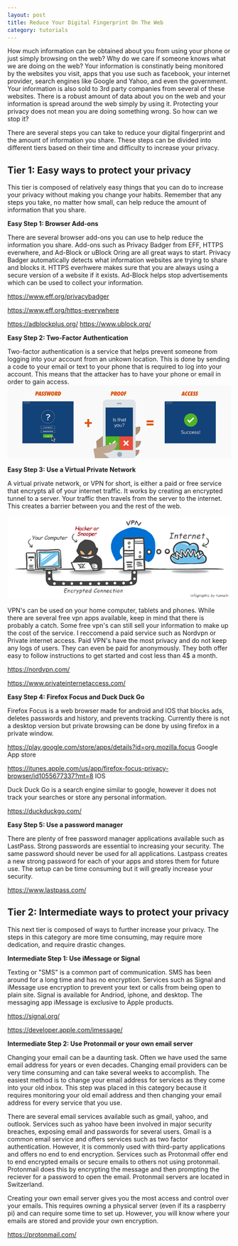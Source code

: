 ```yaml
---
layout: post
title: Reduce Your Digital Fingerprint On The Web
category: tutorials
---
```

How much information can be obtained about you from using your phone or just simply browsing on the web? Why do we care if someone knows what we are doing on the web? Your information is constinatly being monitored by the websites you visit, apps that you use such as facebook, your internet provider, search engines like Google and Yahoo, and even the government. Your information is also sold to 3rd party companies from several of these websites. There is a robust amount of data about you on the web and your information is spread around the web simply by using it. Protecting your privacy does not mean you are doing something wrong. So how can we stop it? 

There are several steps you can take to reduce your digital fingerprint and the amount of information you share. These steps can be divided into different tiers based on their time and difficulty to increase your privacy. 

<h2>Tier 1: Easy ways to protect your privacy</h2>

This tier is composed of relatively easy things that you can do to increase your privacy without making you change your habits. Remember that any steps you take, no matter how small, can help reduce the amount of information that you share. 

<b> Easy Step 1: Browser Add-ons</b>

There are several browser add-ons you can use to help reduce the information you share. Add-ons such as Privacy Badger from EFF, HTTPS everwhere, and Ad-Block or uBlock Oring are all great ways to start. Privacy Badger automatically detects what information websites are trying to share and blocks it. HTTPS everhwere makes sure that you are always using a secure version of a website if it exists. Ad-Block helps stop advertisements which can be used to collect your information. 

<a href="https://www.eff.org/privacybadger">https://www.eff.org/privacybadger</a>

<a href="https://www.eff.org/https-everywhere">https://www.eff.org/https-everywhere</a>

<a href="https://adblockplus.org/">https://adblockplus.org/</a>
<a href="https://www.ublock.org/">https://www.ublock.org/</a>

<b> Easy Step 2: Two-Factor Authentication</b>

Two-factor authentication is a service that helps prevent someone from logging into your account from an unkown location. This is done by sending a code to your email or text to your phone that is required to log into your account. This means that the attacker has to have your phone or email in order to gain access. 
![Image description](/images/2factor.png)

<b> Easy Step 3: Use a Virtual Private Network</b>

A virtual private network, or VPN for short, is either a paid or free service that encrypts all of your internet traffic. It works by creating an encrypted tunnel to a server. Your traffic then travels from the server to the internet. This creates a barrier between you and the rest of the web. 

![Image description](/images/vpnpic.png)

VPN's can be used on your home computer, tablets and phones. While there are several free vpn apps available, keep in mind that there is probably a catch. Some free vpn's can still sell your information to make up the cost of the service. I reccomend a paid service such as Nordvpn or Private internet access. Paid VPN's have the most privacy and do not keep any logs of users. They can even be paid for anonymously. They both offer easy to follow instructions to get started and cost less than 4$ a month. 

<a href="https://nordvpn.com/">https://nordvpn.com/</a>

<a href="https://www.privateinternetaccess.com/">https://www.privateinternetaccess.com/</a>

<b> Easy Step 4: Firefox Focus and Duck Duck Go</b>

Firefox Focus is a web browser made for android and IOS that blocks ads, deletes passwords and history, and prevents tracking. Currently there is not a desktop version but private browsing can be done by using firefox in a private window. 

<a href="https://play.google.com/store/apps/details?id=org.mozilla.focus">https://play.google.com/store/apps/details?id=org.mozilla.focus</a> Google App store

<a href="https://itunes.apple.com/us/app/firefox-focus-privacy-browser/id1055677337?mt=8">https://itunes.apple.com/us/app/firefox-focus-privacy-browser/id1055677337?mt=8</a> IOS

Duck Duck Go is a search engine similar to google, however it does not track your searches or store any personal information.  

<a href="https://duckduckgo.com/">https://duckduckgo.com/</a>


<b> Easy Step 5: Use a password manager</b>

There are plenty of free password manager applications available such as LastPass. Strong passwords are essential to increasing your security. The same password should never be used for all applications. Lastpass creates a new strong password for each of your apps and stores them for future use. The setup can be time consuming but it will greatly increase your security. 

<a href="https://www.lastpass.com/">https://www.lastpass.com/</a>

<h2>Tier 2: Intermediate ways to protect your privacy</h2>

This next tier is composed of ways to further increase your privacy. The steps in this category are more time consuming, may require more dedication, and require drastic changes. 

<b> Intermediate Step 1: Use iMessage or Signal</b>

Texting or "SMS" is a common part of communication. SMS has been around for a long time and has no encryption. Services such as Signal and iMessage use encryption to prevent your text or calls from being open to plain site. Signal is available for Andriod, iphone, and desktop. The messaging app iMessage is exclusive to Apple products.

<a href="https://signal.org/">https://signal.org/</a>

<a href="https://developer.apple.com/imessage/">https://developer.apple.com/imessage/</a>

<b> Intermediate Step 2: Use Protonmail or your own email server</b>

Changing your email can be a daunting task. Often we have used the same email address for years or even decades. Changing email providers can be very time consuming and can take several weeks to accomplish. The easiest method is to change your email address for services as they come into your old inbox. This step was placed in this category because it requires monitoring your old email address and then changing your email address for every service that you use. 

There are several email services available such as gmail, yahoo, and outlook. Services such as yahoo have been involved in major security breaches, exposing email and passwords for several users. Gmail is a common email service and offers services such as two factor authentication. However, it is commonly used with third-party applications and offers no end to end encryption. Services such as Protonmail offer end to end encrypted emails or secure emails to others not using protonmail. Protonmail does this by encrypting the message and then prompting the reciever for a password to open the email. Protonmail servers are located in Switzerland. 

Creating your own email server gives you the most access and control over your emails. This requires owning a physical server (even if its a raspberry pi) and can require some time to set up. However, you will know where your emails are stored and provide your own encryption. 

<a href="https://protonmail.com/">https://protonmail.com/</a>








